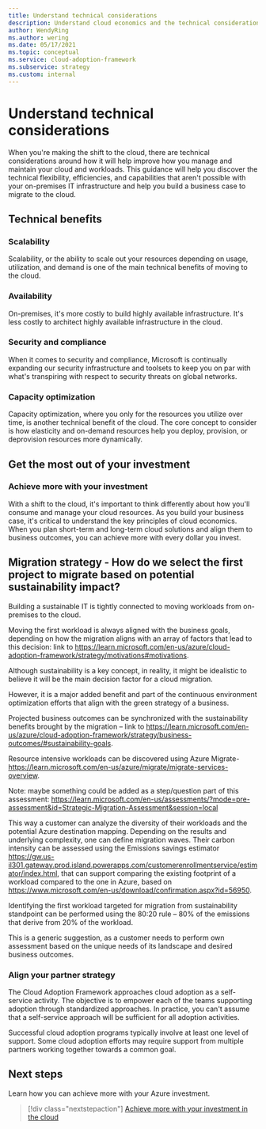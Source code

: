 ```yaml
---
title: Understand technical considerations
description: Understand cloud economics and the technical considerations to help you build a business case to migrate to the cloud
author: WendyRing
ms.author: wering
ms.date: 05/17/2021
ms.topic: conceptual
ms.service: cloud-adoption-framework
ms.subservice: strategy
ms.custom: internal
---
```


# Understand technical considerations

When you're making the shift to the cloud, there are technical considerations around how it will help improve how you manage and maintain your cloud and workloads.
This guidance will help you discover the technical flexibility, efficiencies, and capabilities that aren't possible with your on-premises IT infrastructure and help you build a business case to migrate to the cloud.

## Technical benefits

### Scalability

Scalability, or the ability to scale out your resources depending on usage, utilization, and demand is one of the main technical benefits of moving to the cloud.

### Availability

On-premises, it's more costly to build highly available infrastructure. It's less costly to architect highly available infrastructure in the cloud.

### Security and compliance

When it comes to security and compliance, Microsoft is continually expanding our security infrastructure and toolsets to keep you on par with what's transpiring with respect to security threats on global networks.

### Capacity optimization

Capacity optimization, where you only for the resources you utilize over time, is another technical benefit of the cloud. The core concept to consider is how elasticity and on-demand resources help you deploy, provision, or deprovision resources more dynamically.

## Get the most out of your investment

### Achieve more with your investment

With a shift to the cloud, it's important to think differently about how you'll consume and manage your cloud resources. As you build your business case, it's critical to understand the key principles of cloud economics. When you plan short-term and long-term cloud solutions and align them to business outcomes, you can achieve more with every dollar you invest.

## Migration strategy - How do we select the first project to migrate based on potential sustainability impact? 
Building a sustainable IT is tightly connected to moving workloads from on-premises to the cloud.

Moving the first workload is always aligned with the business goals, depending on how the migration aligns with an array of factors that lead to this decision: link to https://learn.microsoft.com/en-us/azure/cloud-adoption-framework/strategy/motivations#motivations.

Although sustainability is a key concept, in reality, it might be idealistic to believe it will be the main decision factor for a cloud migration.

However, it is a major added benefit and part of the continuous environment optimization efforts that align with the green strategy of a business.

Projected business outcomes can be synchronized with the sustainability benefits brought by the migration – link to https://learn.microsoft.com/en-us/azure/cloud-adoption-framework/strategy/business-outcomes/#sustainability-goals.

Resource intensive workloads can be discovered using Azure Migrate- https://learn.microsoft.com/en-us/azure/migrate/migrate-services-overview.

Note: maybe something could be added as a step/question part of this assessment: https://learn.microsoft.com/en-us/assessments/?mode=pre-assessment&id=Strategic-Migration-Assessment&session=local

This way a customer can analyze the diversity of their workloads and the potential Azure destination mapping. Depending on the results and underlying complexity, one can define migration waves. Their carbon intensity can be assessed using the Emissions savings estimator https://gw.us-il301.gateway.prod.island.powerapps.com/customerenrollmentservice/estimator/index.html, that can support comparing the existing footprint of a workload compared to the one in Azure, based on https://www.microsoft.com/en-us/download/confirmation.aspx?id=56950.

Identifying the first workload targeted for migration from sustainability standpoint can be performed using the 80:20 rule – 80% of the emissions that derive from 20% of the workload.

This is a generic suggestion, as a customer needs to perform own assessment based on the unique needs of its landscape and desired business outcomes.



### Align your partner strategy

The Cloud Adoption Framework approaches cloud adoption as a self-service activity. The objective is to empower each of the teams supporting adoption through standardized approaches. In practice, you can't assume that a self-service approach will be sufficient for all adoption activities.

Successful cloud adoption programs typically involve at least one level of support. Some cloud adoption efforts may require support from multiple partners working together towards a common goal.

## Next steps

Learn how you can achieve more with your Azure investment.

> [!div class="nextstepaction"]
> [Achieve more with your investment in the cloud](../achieve-more.md)
